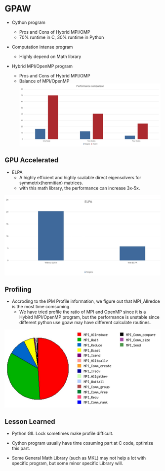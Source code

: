 # GPAW

- Cython program
    - Pros and Cons of Hybrid MPI/OMP 
    - 70% runtime in C, 30% runtime in Python

- Computation intense program
    - Highly depend on Math library

- Hybrid MPI/OpenMP program
    - Pros and Cons of Hybrid MPI/OMP 
    - Balance of MPI/OpenMP
![](./gpaw_result.png)

## GPU Accelerated
- ELPA
    - A highly efficient and highly scalable direct eigensolvers for symmetrix(hermitian) matrices.
    - with this math library, the performance can increase 3x-5x.

![](./gpaw_elpa_result.png)

## Profiling
- Accroding to the IPM Profile information, we  figure out that MPI_Allredce is the most time comsuming.
  - We have tried profile the ratio of MPI and OpenMP since it is a Hybird MPI/OpenMP program, but the performance is unstable since different python use gpaw may have different calculate routines.

![](./gpaw_result2.png)

## Lesson Learned


- Python GIL Lock sometimes make profile difficult.

- Cython program usually have time cosuming part at C code, optimize this part.

- Some General Math Library (such as MKL) may not help a lot with specific program, but some minor specific Library will.
